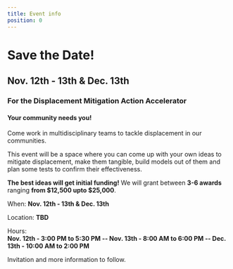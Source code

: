 ```yaml
---
title: Event info
position: 0
---
```


# Save the Date!

## Nov. 12th - 13th & Dec. 13th 
### For the Displacement Mitigation Action Accelerator 

#### Your community needs you! 

Come work in multidisciplinary teams to tackle displacement in our communities. 

This event will be a space where you can come up with your own ideas to mitigate displacement, make them tangible, build models out of them and plan some tests to confirm their effectiveness. 

**The best ideas will get initial funding!**
We will grant between **3-6 awards** ranging **from $12,500 upto $25,000**. 

When: 
**Nov. 12th - 13th & Dec. 13th**

Location: 
**TBD**

Hours:  
**Nov. 12th - 3:00 PM to 5:30 PM -- Nov. 13th - 8:00 AM to 6:00 PM -- Dec. 13th - 10:00 AM to 2:00 PM** 

Invitation and more information to follow. 

